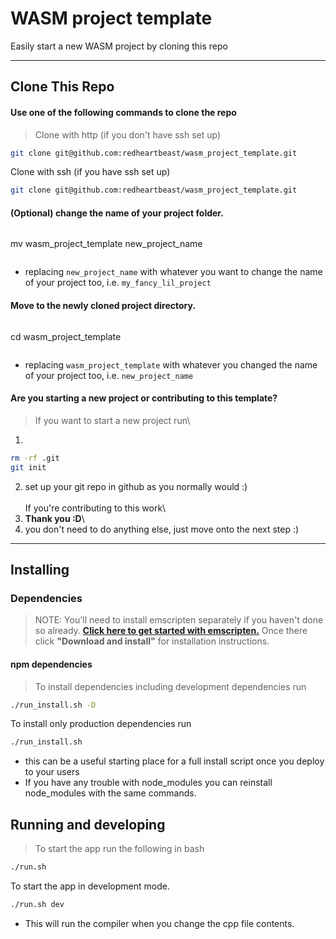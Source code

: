 # WASM project template
Easily start a new WASM project by cloning this repo

-------------------------------------------------------------------------------

## Clone This Repo

#### Use **one** of the following commands to clone the repo
> Clone with http (if you don't have ssh set up)
```sh
git clone git@github.com:redheartbeast/wasm_project_template.git
```
Clone with ssh (if you have ssh set up)
```sh
git clone git@github.com:redheartbeast/wasm_project_template.git
```

#### (Optional) change the name of your project folder.
>```sh
mv wasm_project_template new_project_name
>```
* replacing `new_project_name` with whatever you want to change the name of your project too, i.e. `my_fancy_lil_project`


#### Move to the newly cloned project directory.
>```sh
cd wasm_project_template
>```
* replacing `wasm_project_template` with whatever you changed the name of your project too, i.e. `new_project_name`

#### Are you starting a new project or contributing to this template?
> If you want to start a new project run\
1)
```sh
rm -rf .git
git init
```
2) set up your git repo in github as you normally would :)\
\
If you're contributing to this work\
1) **Thank you :D**\
2) you don't need to do anything else, just move onto the next step :)

-------------------------------------------------------------------------------

## Installing

### Dependencies
> NOTE: You'll need to install emscripten separately if you haven't done so already.  [**Click here to get started with emscripten.**](https://emscripten.org/docs/getting_started/index.html)  Once there click **"Download and install"** for installation instructions.

#### npm dependencies
> To install dependencies including development dependencies run
```sh
./run_install.sh -D
```
To install only production dependencies run
```sh
./run_install.sh
```
* this can be a useful starting place for a full install script once you deploy to your users
* If you have any trouble with node_modules you can reinstall node_modules with the same commands.

## Running and developing

> To start the app run the following in bash
```sh
./run.sh
```
To start the app in development mode.
```sh
./run.sh dev
```
* This will run the compiler when you change the cpp file contents.
